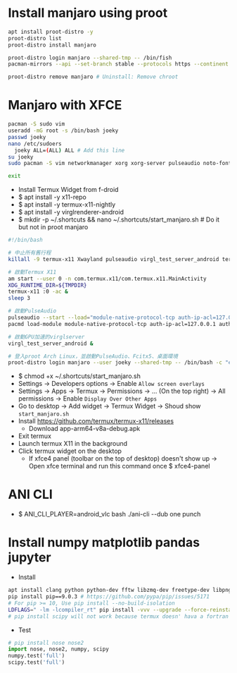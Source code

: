 Install manjaro using proot
=====
```sh
apt install proot-distro -y
proot-distro list
proot-distro install manjaro

proot-distro login manjaro --shared-tmp -- /bin/fish
pacman-mirrors --api --set-branch stable --protocols https --continent

proot-distro remove manjaro # Uninstall: Remove chroot
```

Manjaro with XFCE
=====
```sh
pacman -S sudo vim
useradd -mG root -s /bin/bash joeky
passwd joeky
nano /etc/sudoers
  joeky ALL=(ALL) ALL # Add this line
su joeky
sudo pacman -S vim networkmanager xorg xorg-server pulseaudio noto-fonts-cjk git openssh fakeroot base-devel xfce4 xfce4-goodies lightdm pamac-cli

exit
```
* Install Termux Widget from f-droid
* $ apt install -y x11-repo
* $ apt install -y termux-x11-nightly
* $ apt install -y virglrenderer-android
* $ mkdir -p ~/.shortcuts && nano ~/.shortcuts/start_manjaro.sh # Do it but not in proot manjaro
```bash
#!/bin/bash

# 中止所有舊行程
killall -9 termux-x11 Xwayland pulseaudio virgl_test_server_android termux-wake-lock

# 啟動Termux X11
am start --user 0 -n com.termux.x11/com.termux.x11.MainActivity
XDG_RUNTIME_DIR=${TMPDIR}
termux-x11 :0 -ac &
sleep 3

# 啟動PulseAudio
pulseaudio --start --load="module-native-protocol-tcp auth-ip-acl=127.0.0.1 auth-anonymous=1" --exit-idle-time=-1
pacmd load-module module-native-protocol-tcp auth-ip-acl=127.0.0.1 auth-anonymous=1

# 啟動GPU加速的virglserver
virgl_test_server_android &

# 登入proot Arch Linux，並啟動PulseAudio、Fcitx5、桌面環境
proot-distro login manjaro --user joeky --shared-tmp -- /bin/bash -c "export DISPLAY=:0 PULSE_SERVER=tcp:127.0.0.1 && export XDG_RUNTIME_DIR=${TMPDIR} && dbus-launch --exit-with-session startxfce4"
```
* $ chmod +x ~/.shortcuts/start_manjaro.sh
* Settings -> Developers options -> Enable `Allow screen overlays`
* Settings -> Apps -> Termux -> Permissions -> ... (On the top right) -> All permissions -> Enable `Display Over Other Apps`
* Go to desktop -> Add widget -> Termux Widget -> Shoud show `start_manjaro.sh`
* Install https://github.com/termux/termux-x11/releases
  * Download app-arm64-v8a-debug.apk
* Exit termux
* Launch termux X11 in the background
* Click termux widget on the desktop
  * If xfce4 panel (toolbar on the top of desktop) doesn't show up -> Open xfce terminal and run this command once $ xfce4-panel


ANI CLI
=====
* $ ANI_CLI_PLAYER=android_vlc bash ./ani-cli --dub one punch

Install numpy matplotlib pandas jupyter
=====
* Install
```sh
apt install clang python python-dev fftw libzmq-dev freetype-dev libpng-dev libcrypt-dev pkg-config -y
pip install pip==9.0.3 # https://github.com/pypa/pip/issues/5171
# For pip >= 10, Use pip install --no-build-isolation
LDFLAGS=" -lm -lcompiler_rt" pip install -vvv --upgrade --force-reinstall --no-cache-dir cython numpy matplotlib pandas bokeh jupyter
# pip install scipy will not work because termux doesn' hava a fortran compiler, so don't do it
```
* Test
```python
# pip install nose nose2
import nose, nose2, numpy, scipy
numpy.test('full')
scipy.test('full')
```

